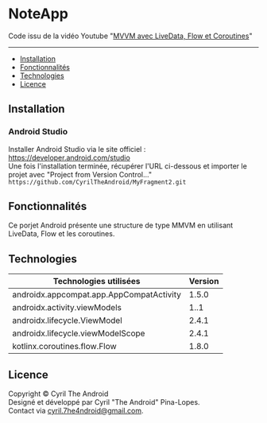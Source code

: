 # NoteApp

Code issu de la vidéo Youtube "[MVVM avec LiveData, Flow et Coroutines](https://youtu.be/YleY17Bgq6s)"

---

- [Installation](#Installation)
- [Fonctionnalités](#Fonctionnalités)
- [Technologies](#Technologies)
- [Licence](#Licence)

## Installation
### Android Studio

Installer Android Studio via le site officiel : https://developer.android.com/studio  
Une fois l'installation terminée, récupérer l'URL ci-dessous et importer le projet avec "Project from Version Control..."\
`https://github.com/CyrilTheAndroid/MyFragment2.git`

## Fonctionnalités

Ce porjet Android présente une structure de type MMVM en utilisant LiveData, Flow et les coroutines.

## Technologies

Technologies utilisées | Version
------------ | -------------
androidx.appcompat.app.AppCompatActivity | 1.5.0
androidx.activity.viewModels | 1..1
androidx.lifecycle.ViewModel | 2.4.1
androidx.lifecycle.viewModelScope | 2.4.1
kotlinx.coroutines.flow.Flow | 1.8.0

## Licence

Copyright © Cyril The Android\
Designé et développé par Cyril "The Android" Pina-Lopes.\
Contact via cyril.7he4ndroid@gmail.com.
